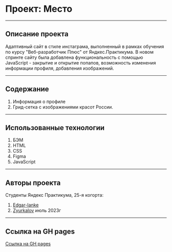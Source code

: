 # Проект: Место
------------------------------ 

## **Описание проекта**
Адаптивный сайт в стиле инстаграма, выполненный в рамках обучения по курсу "Веб-разработчик Плюс" от Яндкес.Практикума. В новом спринте сайту была добавлена функциональность с помощью JavaScript - закрытие и открытие попапов, возможность изменения информации профиля, добавления изображений.

------------------------------ 

## **Содержание**
1. Информация о профиле
2. Грид-сетка с изображениями красот России.
------------------------------ 
## **Использованные технологии**
1. БЭМ
2. HTML
3. CSS
4. Figma
5. JavaScript
------------------------------ 
## **Авторы проекта**
Cтуденты Яндекс Практикума, 25-я когорта: 
1. [Edgar-Ianke](https://github.com/edgar-ianke?tab=repositories/)
2. [Zyurkalov](https://github.com/Zyurkalov?tab=repositories/)
июль 2023г
------------------------------ 
## **Ссылка на GH pages**
[Ссылка на GH pages](https://edgar-ianke.github.io/mesto-project/)
